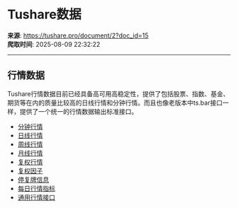 # Tushare数据

**来源**: https://tushare.pro/document/2?doc_id=15  
**爬取时间**: 2025-08-09 22:32:22

---

## 行情数据

Tushare行情数据目前已经具备高可用高稳定性，提供了包括股票、指数、基金、期货等在内的质量比较高的日线行情和分钟行情。而且也像老版本中ts.bar接口一样，提供了一个统一的行情数据输出标准接口。

* [分钟行情](https://tushare.pro/document/2?doc_id=109)
* [日线行情](https://tushare.pro/document/2?doc_id=27)
* [周线行情](https://tushare.pro/document/2?doc_id=144)
* [月线行情](https://tushare.pro/document/2?doc_id=145)
* [复权行情](https://tushare.pro/document/2?doc_id=146)
* [复权因子](https://tushare.pro/document/2?doc_id=28)
* [停复牌信息](https://tushare.pro/document/2?doc_id=31)
* [每日行情指标](https://tushare.pro/document/2?doc_id=32)
* [通用行情接口](https://tushare.pro/document/2?doc_id=109)

